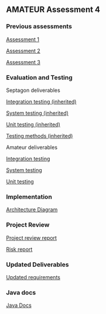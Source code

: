 ## AMATEUR Assessment 4

### Previous assessments
[Assessment 1](https://group7sepr.wixsite.com/mysite/assessment-1)

[Assessment 2](https://group7sepr.wixsite.com/mysite/assessment-2)

[Assessment 3](https://group7sepr.wixsite.com/mysite-1/assessment3)

### Evaluation and Testing
Septagon deliverables

[Integration testing (inherited)](https://c01085a2-7210-4426-99e3-86fb42d735a0.filesusr.com/ugd/b05237_0d683227ba1041dbb82b3b78e23038ad.pdf)

[System testing (inherited)](https://c01085a2-7210-4426-99e3-86fb42d735a0.filesusr.com/ugd/b05237_6fe11a80b83f45498771b34a213399c1.pdf)

[Unit testing (inherited)](https://c01085a2-7210-4426-99e3-86fb42d735a0.filesusr.com/ugd/b05237_e001bfb888f8454f85104a3fd3c22363.pdf)

[Testing methods (inherited)](https://c01085a2-7210-4426-99e3-86fb42d735a0.filesusr.com/ugd/b05237_4354b7d9a9a94aff9a70dcc797becab9.pdf)

Amateur deliverables

[Integration testing](https://c01085a2-7210-4426-99e3-86fb42d735a0.filesusr.com/ugd/b05237_621af1c2597f44cba9133401413c7255.pdf)

[System testing](https://c01085a2-7210-4426-99e3-86fb42d735a0.filesusr.com/ugd/b05237_ecbb27d6e55545fabdeabe51ea90e22b.pdf)

[Unit testing](https://c01085a2-7210-4426-99e3-86fb42d735a0.filesusr.com/ugd/b05237_f3db1900089e427ba3fb38f9688b92f5.pdf)

### Implementation
[Architecture Diagram](https://raw.githubusercontent.com/mchung1804/amateur.sepr.4/master/ArchDiagramAss4.png)

### Project Review
[Project review report](https://c01085a2-7210-4426-99e3-86fb42d735a0.filesusr.com/ugd/b05237_204507128c1f48deb17c5dc6ff6351e7.pdf)

[Risk report](https://c01085a2-7210-4426-99e3-86fb42d735a0.filesusr.com/ugd/b05237_f3f2e8855ad445b8b170acdf57d7f684.pdf)

### Updated Deliverables
[Updated requirements](https://c01085a2-7210-4426-99e3-86fb42d735a0.filesusr.com/ugd/b05237_ba5d3c411e964971b0cc712885f193e2.pdf)

### Java docs
[Java Docs](https://github.com/mchung1804/amateur.sepr.4/blob/master/warKroy_Documentation.zip?raw=true)
